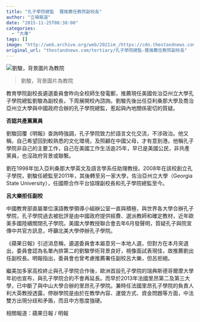 ```yaml
---
title: "孔子學院總監  獲推薦任教院副校長"
author: "立場報道"
date: "2015-11-25T08:38:00"
categories:
  - "大專"
tags: []
image: "http://web.archive.org/web/2021im_/https://cdn.thestandnews.com/media/photos/cache/lauchun_eQVxC_1200x0.png"
original_url: "thestandnews.com/tertiary/孔子學院總監-獲推薦任教院副校長"
---
```

![劉駿，背景圖片為教院](http://web.archive.org/web/2021im_/https://cdn.thestandnews.com/media/photos/cache/lauchun_eQVxC_1200x0.png)

> 劉駿，背景圖片為教院

教育學院副校長遴選委員會昨向全校師生發電郵，推薦現任美國佐治亞州立大學孔子學院總監劉駿為副校長，下周展開校內諮詢。劉駿先後出任亞利桑那大學及喬治亞州立大學與中國政府合辦的孔子學院總監，惹起與內地關係密切的質疑。

**否認共產黨黨員**

劉駿回覆《明報》查詢時強調，孔子學院致力於語言文化交流，不涉政治。他又稱，自己希望回到較熟悉的文化環境，及照顧在中國父母，才有意到港。他稱孔子學院非自己的主要工作，自己在美國工作生活逾25年，早已是美國公民，非共產黨員，也沒政府背景或聯繫。

劉在1998年加入亞利桑那大學英文及語言學系任助理教授。2008年在該校創立孔子學院，劉駿任總監至2011年，其後轉至另一家大學，佐治亞州立大學（Georgia State University），任國際合作平台協理副校長和孔子學院總監至今。

**呂大樂拒任副校**

中國教育部直屬單位漢語教學領導小組辦公室一直與積極，與世界各大學合辦孔子學院，孔子學院過去被批評是由中國政府提供經費、選派教師和確定教材，近年歐美多國陸續關閉孔子學院。美國大學教授聯合會去年6月發聲明，質疑孔子與院宣傳中共官方訊息，呼籲北美大學停辦孔子學院。

《蘋果日報》引述消息稱，遴選委員會本屬意另一本地人選，但對方在本月突退出，委員會認為名單內排第二的劉駿學術背景良好，視像面試表現佳，故推薦劉出任副校長。明報指出，委員會也曾考慮推薦署任副校呂大樂，但呂拒絕。

繼美加多家高校終止與孔子學院合作後，歐洲首設孔子學院的瑞典斯德哥爾摩大學年初也宣布，與孔子學院合約不會再延長。而早於2013年法國里昂第二及第三大學，已中斷了與中山大學合辦的里昂孔子學院。兼時任法國里昂孔子學院的負責人利大英教授透露，停辦學院是由於在教學內容、運營方式、資金問題等方面，中法雙方出現分歧和矛盾，而且中方態度強硬。

相關報道：蘋果日報 / 明報